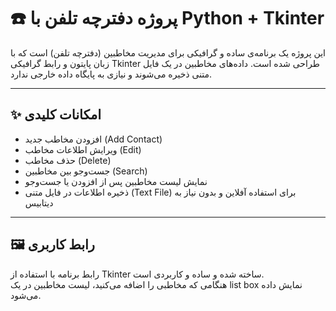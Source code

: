 # ☎️ پروژه دفترچه تلفن با Python + Tkinter

این پروژه یک برنامه‌ی ساده و گرافیکی برای مدیریت مخاطبین (دفترچه تلفن) است که با زبان پایتون و رابط گرافیکی Tkinter طراحی شده است. داده‌های مخاطبین در یک فایل متنی ذخیره می‌شوند و نیازی به پایگاه داده خارجی ندارد.

---

## ✨ امکانات کلیدی

- افزودن مخاطب جدید (Add Contact)
- ویرایش اطلاعات مخاطب (Edit)
- حذف مخاطب (Delete)
- جست‌وجو بین مخاطبین (Search)
- نمایش لیست مخاطبین پس از افزودن یا جست‌وجو
- ذخیره اطلاعات در فایل متنی (Text File) برای استفاده آفلاین و بدون نیاز به دیتابیس

---

## 🖼️ رابط کاربری

رابط برنامه با استفاده از Tkinter ساخته شده و ساده و کاربردی است.  
هنگامی که مخاطبی را اضافه می‌کنید، لیست مخاطبین در یک list box نمایش داده می‌شود.
